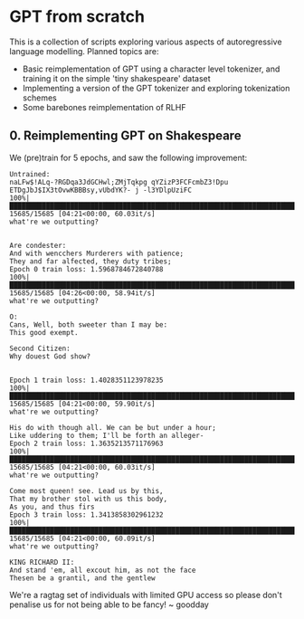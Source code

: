 # GPT from scratch

This is a collection of scripts exploring various aspects of autoregressive language modelling. Planned topics are:

- Basic reimplementation of GPT using a character level tokenizer, and training it on the simple 'tiny shakespeare' dataset
- Implementing a version of the GPT tokenizer and exploring tokenization schemes
- Some barebones reimplementation of RLHF

## 0. Reimplementing GPT on Shakespeare

We (pre)train for 5 epochs, and saw the following improvement:

```
Untrained:
naLFw$!ALq-?RGDqa3JdGCHwl;ZMjTqkpg qYZizP3FCFcmbZ3!Dpu ETDgJbJ$IX3tOvwKBBBsy,vUbdYK?- j -l3YDlpUziFC
100%|█████████████████████████████████████████████████████████████████████████████████████████████████████████████████████████████████████████████████████████████████████████| 15685/15685 [04:21<00:00, 60.03it/s]
what're we outputting?


Are condester:
And with wencchers Murderers with patience;
They and far alfected, they duty tribes;
Epoch 0 train loss: 1.5968784672840788
100%|█████████████████████████████████████████████████████████████████████████████████████████████████████████████████████████████████████████████████████████████████████████| 15685/15685 [04:26<00:00, 58.94it/s]
what're we outputting?

O:
Cans, Well, both sweeter than I may be:
This good exempt.

Second Citizen:
Why douest God show?


Epoch 1 train loss: 1.4028351123978235
100%|█████████████████████████████████████████████████████████████████████████████████████████████████████████████████████████████████████████████████████████████████████████| 15685/15685 [04:21<00:00, 59.90it/s]
what're we outputting?

His do with though all. We can be but under a hour;
Like uddering to them; I'll be forth an alleger-
Epoch 2 train loss: 1.3635213571176963
100%|█████████████████████████████████████████████████████████████████████████████████████████████████████████████████████████████████████████████████████████████████████████| 15685/15685 [04:21<00:00, 60.03it/s]
what're we outputting?

Come most queen! see. Lead us by this,
That my brother stol with us this body,
As you, and thus firs
Epoch 3 train loss: 1.3413858302961232
100%|█████████████████████████████████████████████████████████████████████████████████████████████████████████████████████████████████████████████████████████████████████████| 15685/15685 [04:21<00:00, 60.09it/s]
what're we outputting?

KING RICHARD II:
And stand 'em, all excout him, as not the face
Thesen be a grantil, and the gentlew
```


We're a ragtag set of individuals with limited GPU access so please don't penalise us for not being able to be fancy! ~ goodday

